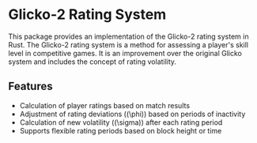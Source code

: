 # Glicko-2 Rating System

This package provides an implementation of the Glicko-2 rating system in Rust. The Glicko-2 rating system is a method for assessing a player's skill level in competitive games. It is an improvement over the original Glicko system and includes the concept of rating volatility.

## Features

- Calculation of player ratings based on match results
- Adjustment of rating deviations (\(\phi\)) based on periods of inactivity
- Calculation of new volatility (\(\sigma\)) after each rating period
- Supports flexible rating periods based on block height or time